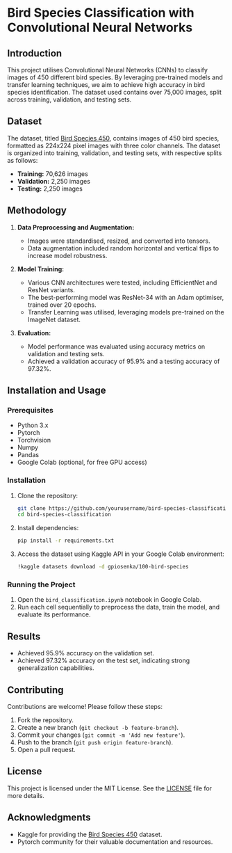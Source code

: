 # Bird Species Classification with Convolutional Neural Networks


## Introduction

This project utilises Convolutional Neural Networks (CNNs) to classify images of 450 different bird species. By leveraging pre-trained models and transfer learning techniques, we aim to achieve high accuracy in bird species identification. The dataset used contains over 75,000 images, split across training, validation, and testing sets.

## Dataset

The dataset, titled [Bird Species 450](https://www.kaggle.com/datasets/gpiosenka/100-bird-species), contains images of 450 bird species, formatted as 224x224 pixel images with three color channels. The dataset is organized into training, validation, and testing sets, with respective splits as follows:

- **Training:** 70,626 images
- **Validation:** 2,250 images
- **Testing:** 2,250 images

## Methodology

1. **Data Preprocessing and Augmentation:**
   - Images were standardised, resized, and converted into tensors.
   - Data augmentation included random horizontal and vertical flips to increase model robustness.

2. **Model Training:**
   - Various CNN architectures were tested, including EfficientNet and ResNet variants.
   - The best-performing model was ResNet-34 with an Adam optimiser, trained over 20 epochs.
   - Transfer Learning was utilised, leveraging models pre-trained on the ImageNet dataset.

3. **Evaluation:**
   - Model performance was evaluated using accuracy metrics on validation and testing sets.
   - Achieved a validation accuracy of 95.9% and a testing accuracy of 97.32%.

## Installation and Usage

### Prerequisites

- Python 3.x
- Pytorch
- Torchvision
- Numpy
- Pandas
- Google Colab (optional, for free GPU access)

### Installation

1. Clone the repository:
    ```bash
    git clone https://github.com/yourusername/bird-species-classification.git
    cd bird-species-classification
    ```

2. Install dependencies:
    ```bash
    pip install -r requirements.txt
    ```

3. Access the dataset using Kaggle API in your Google Colab environment:
    ```bash
    !kaggle datasets download -d gpiosenka/100-bird-species
    ```

### Running the Project

1. Open the `bird_classification.ipynb` notebook in Google Colab.
2. Run each cell sequentially to preprocess the data, train the model, and evaluate its performance.

## Results

- Achieved 95.9% accuracy on the validation set.
- Achieved 97.32% accuracy on the test set, indicating strong generalization capabilities.

## Contributing

Contributions are welcome! Please follow these steps:

1. Fork the repository.
2. Create a new branch (`git checkout -b feature-branch`).
3. Commit your changes (`git commit -m 'Add new feature'`).
4. Push to the branch (`git push origin feature-branch`).
5. Open a pull request.

## License

This project is licensed under the MIT License. See the [LICENSE](LICENSE.md) file for more details.

## Acknowledgments

- Kaggle for providing the [Bird Species 450](https://www.kaggle.com/datasets/gpiosenka/100-bird-species) dataset.
- Pytorch community for their valuable documentation and resources.
